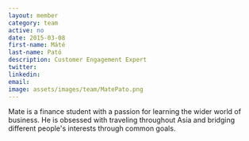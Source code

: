 ```yaml
---
layout: member
category: team
active: no
date: 2015-03-08
first-name: Máté
last-name: Pató
description: Customer Engagement Expert
twitter:
linkedin:
email:
image: assets/images/team/MatePato.png
---
```

Mate is a finance student with a passion for learning the wider world of business. He is obsessed with traveling throughout Asia and bridging different people's interests through common goals.
